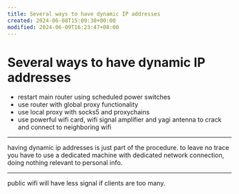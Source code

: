 ```yaml
---
title: Several ways to have dynamic IP addresses
created: 2024-06-08T15:09:30+00:00
modified: 2024-06-09T16:23:47+08:00
---
```


# Several ways to have dynamic IP addresses

- restart main router using scheduled power switches
- use router with global proxy functionality
- use local proxy with socks5 and proxychains
- use powerful wifi card, wifi signal amplifier and yagi antenna to crack and connect to neighboring wifi

---

having dynamic ip addresses is just part of the procedure. to leave no trace you have to use a dedicated machine with dedicated network connection, doing nothing relevant to personal info.

---

public wifi will have less signal if clients are too many.
